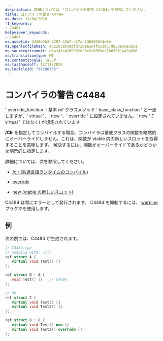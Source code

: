 ```yaml
---
description: 詳細については、「コンパイラの警告 C4484」を参照してください。
title: コンパイラの警告 C4484
ms.date: 11/04/2016
f1_keywords:
- C4484
helpviewer_keywords:
- C4484
ms.assetid: 3d30e5b3-2297-45b7-a37a-1360056fdd0e
ms.openlocfilehash: 43228cabc8dfd728ea104f6c3b57d863ec9e5e5a
ms.sourcegitcommit: d6af41e42699628c3e2e6063ec7b03931a49a098
ms.translationtype: MT
ms.contentlocale: ja-JP
ms.lasthandoff: 12/11/2020
ms.locfileid: "97180735"
---
```

# <a name="compiler-warning-c4484"></a>コンパイラの警告 C4484

' override_function ': 基本 ref クラスメソッド ' base_class_function ' と一致しますが、' virtual '、' new '、' override ' に設定されていません。' new ' (' virtual ' ではなく) が想定されています

**/Clr** を指定してコンパイルする場合、コンパイラは基底クラスの関数を暗黙的にオーバーライドしません。これは、関数が vtable 内の新しいスロットを取得することを意味します。 解決するには、関数がオーバーライドであるかどうかを明示的に指定します。

詳細については、次を参照してください。

- [/clr (共通言語ランタイムのコンパイル)](../../build/reference/clr-common-language-runtime-compilation.md)

- [override](../../extensions/override-cpp-component-extensions.md)

- [new (vtable の新しいスロット)](../../extensions/new-new-slot-in-vtable-cpp-component-extensions.md)

C4484 は常にエラーとして発行されます。 C4484 を抑制するには、 [warning](../../preprocessor/warning.md) プラグマを使用します。

## <a name="example"></a>例

次の例では、C4484 が生成されます。

```cpp
// C4484.cpp
// compile with: /clr
ref struct A {
   virtual void Test() {}
};

ref struct B : A {
   void Test() {}   // C4484
};

// OK
ref struct C {
   virtual void Test() {}
   virtual void Test2() {}
};

ref struct D : C {
   virtual void Test() new {}
   virtual void Test2() override {}
};
```
